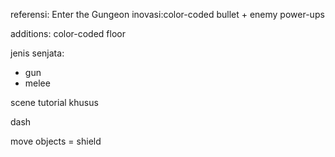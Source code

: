 referensi: Enter the Gungeon
inovasi:color-coded bullet + enemy
power-ups

additions:
color-coded floor

jenis senjata:
- gun
- melee

scene tutorial khusus

dash

move objects = shield